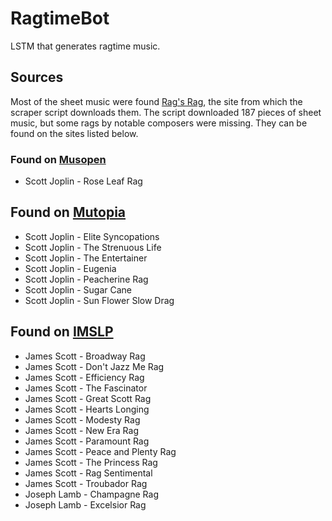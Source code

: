 # RagtimeBot
LSTM that generates ragtime music.

## Sources
Most of the sheet music were found [Rag's Rag](http://www.ragsrag.com/), the site from which the scraper script downloads them. The script downloaded 187 pieces of sheet music, but some rags by notable composers were missing. They can be found on the sites listed below.

### Found on [Musopen](https://musopen.org/)
- Scott Joplin - Rose Leaf Rag

## Found on [Mutopia](http://www.mutopiaproject.org/index.html)
- Scott Joplin - Elite Syncopations
- Scott Joplin - The Strenuous Life
- Scott Joplin - The Entertainer
- Scott Joplin - Eugenia
- Scott Joplin - Peacherine Rag
- Scott Joplin - Sugar Cane
- Scott Joplin - Sun Flower Slow Drag

## Found on [IMSLP](http://imslp.org/wiki/Main_Page)
- James Scott - Broadway Rag
- James Scott - Don't Jazz Me Rag
- James Scott - Efficiency Rag
- James Scott - The Fascinator
- James Scott - Great Scott Rag
- James Scott - Hearts Longing
- James Scott - Modesty Rag
- James Scott - New Era Rag
- James Scott - Paramount Rag
- James Scott - Peace and Plenty Rag
- James Scott - The Princess Rag
- James Scott - Rag Sentimental
- James Scott - Troubador Rag
- Joseph Lamb - Champagne Rag
- Joseph Lamb - Excelsior Rag
